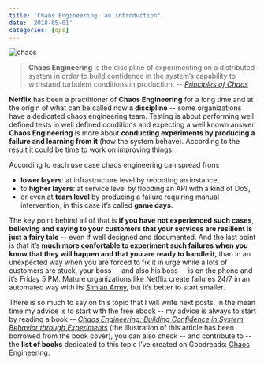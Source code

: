 ```yaml
---
title: 'Chaos Engineering: an introduction'
date: '2018-05-01'
categories: [ops]
---
```


![chaos](/post/chaos-engineering-an-introduction_files/chaos.png)

> **Chaos Engineering** is the discipline of experimenting on a distributed system in order to build confidence in the system’s capability to withstand turbulent conditions in production.
-- *[Principles of Chaos](http://principlesofchaos.org/)*

**Netflix** has been a practitioner of **Chaos Engineering** for a long time and at the origin of what can be called now **a discipline** -- some organizations have a dedicated chaos engineering team.
Testing is about performing well defined tests in well defined conditions and expecting a well known answer. **Chaos Engineering** is more about **conducting experiments by producing a failure and learning from it** (how the system behave). According to the result it could be time to work on improving things.

According to each use case chaos engineering can spread from:

* **lower layers**: at infrastructure level by rebooting an instance,
* to **higher layers**: at service level by flooding an API with a kind of DoS,
* or even at **team level** by producing a failure requiring manual intervention, in this case it’s called **game days**.

The key point behind all of that is **if you have not experienced such cases**, **believing and saying to your customers that your services are resilient is just a fairy tale** -- even if well designed and documented.
And the last point is that it’s **much more confortable to experiment such failures when you know that they will happen and that you are ready to handle it**, than in an unexpected way when you are forced to fix it in urge while a lots of customers are stuck, your boss -- and also his boss -- is on the phone and it’s Friday 5 PM. Mature organizations like Netflix create failures 24/7 in an automated way with its [Simian Army](https://medium.com/netflix-techblog/the-netflix-simian-army-16e57fbab116), but it’s better to start smaller.

There is so much to say on this topic that I will write next posts. In the mean time my advice is to start with the free ebook -- my advice is always to start by reading a book -- *[Chaos Engineering: Building Confidence in System Behavior through Experiments](http://www.oreilly.com/webops-perf/free/chaos-engineering.csp)* (the illustration of this article has been borrowed from the book cover), you can also check -- and contribute to -- the **list of books** dedicated to this topic I’ve created on Goodreads: [Chaos Engineering](https://www.goodreads.com/list/show/122960.Chaos_Engineering).
